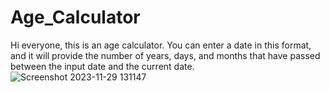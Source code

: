 # Age_Calculator
Hi everyone, this is an age calculator. You can enter a date in this format, and it will provide the number of years, days, and months that have passed between the input date and the current date.
![Screenshot 2023-11-29 131147](https://github.com/Amalayakin/Age_Calculator/assets/90892573/a80a55ad-1c20-43f1-b558-5b860fecdf2a)
